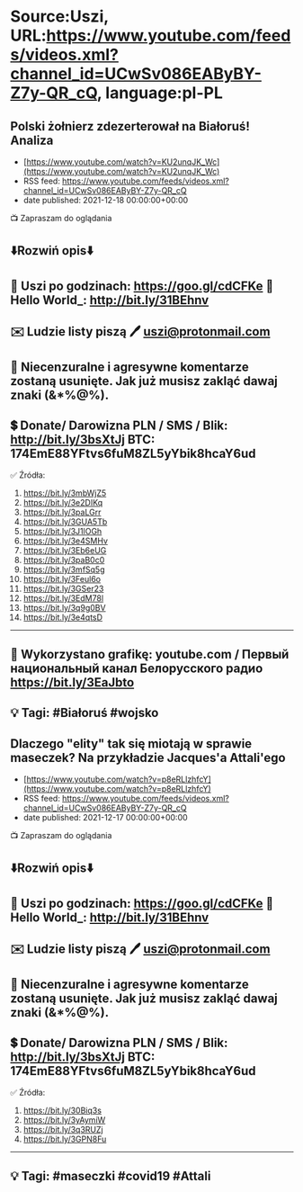 # Source:Uszi, URL:https://www.youtube.com/feeds/videos.xml?channel_id=UCwSv086EAByBY-Z7y-QR_cQ, language:pl-PL

## Polski żołnierz zdezerterował na Białoruś! Analiza
 - [https://www.youtube.com/watch?v=KU2unqJK_Wc](https://www.youtube.com/watch?v=KU2unqJK_Wc)
 - RSS feed: https://www.youtube.com/feeds/videos.xml?channel_id=UCwSv086EAByBY-Z7y-QR_cQ
 - date published: 2021-12-18 00:00:00+00:00

📺 Zapraszam do oglądania

⬇️Rozwiń opis⬇️
------------------------------------------------------------
👀 Uszi po godzinach: https://goo.gl/cdCFKe
👀 Hello World_: http://bit.ly/31BEhnv
------------------------------------------------------------
✉️ Ludzie listy piszą 
🖊️ uszi@protonmail.com
------------------------------------------------------------
👺 Niecenzuralne i agresywne komentarze zostaną usunięte.  Jak już musisz zakląć dawaj znaki (&*%@%).
------------------------------------------------------------
💲 Donate/ Darowizna
PLN / SMS / Blik: http://bit.ly/3bsXtJj
BTC: 174EmE88YFtvs6fuM8ZL5yYbik8hcaY6ud
-------------------------------------------------------------
✅ Źródła:
1. https://bit.ly/3mbWjZ5
2. https://bit.ly/3e2DIKq
3. https://bit.ly/3paLGrr
4. https://bit.ly/3GUA5Tb
5. https://bit.ly/3J1lOGh
6. https://bit.ly/3e4SMHv
7. https://bit.ly/3Eb6eUG
8. https://bit.ly/3paB0c0
9. https://bit.ly/3mfSq5g
10. https://bit.ly/3Feul6o
11. https://bit.ly/3GSer23
12. https://bit.ly/3EdM78l
13. https://bit.ly/3q9g0BV
14. https://bit.ly/3e4qtsD
---------------------------------------------------------------
🎴 Wykorzystano grafikę: 
 youtube.com / Первый национальный канал Белорусского радио
https://bit.ly/3EaJbto
---------------------------------------------------------------
💡 Tagi: #Białoruś #wojsko
--------------------------------------------------------------

## Dlaczego "elity" tak się miotają w sprawie maseczek? Na przykładzie Jacques'a Attali'ego
 - [https://www.youtube.com/watch?v=p8eRLlzhfcY](https://www.youtube.com/watch?v=p8eRLlzhfcY)
 - RSS feed: https://www.youtube.com/feeds/videos.xml?channel_id=UCwSv086EAByBY-Z7y-QR_cQ
 - date published: 2021-12-17 00:00:00+00:00

📺 Zapraszam do oglądania

⬇️Rozwiń opis⬇️
------------------------------------------------------------
👀 Uszi po godzinach: https://goo.gl/cdCFKe
👀 Hello World_: http://bit.ly/31BEhnv
------------------------------------------------------------
✉️ Ludzie listy piszą 
🖊️ uszi@protonmail.com
------------------------------------------------------------
👺 Niecenzuralne i agresywne komentarze zostaną usunięte.  Jak już musisz zakląć dawaj znaki (&*%@%).
------------------------------------------------------------
💲 Donate/ Darowizna
PLN / SMS / Blik: http://bit.ly/3bsXtJj
BTC: 174EmE88YFtvs6fuM8ZL5yYbik8hcaY6ud
-------------------------------------------------------------
✅ Źródła:
1. https://bit.ly/30Biq3s
2. https://bit.ly/3yAymiW
3. https://bit.ly/3q3RUZj
4. https://bit.ly/3GPN8Fu
---------------------------------------------------------------
💡 Tagi: #maseczki #covid19 #Attali
--------------------------------------------------------------

